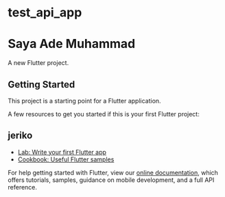 # test_api_app
# Saya Ade Muhammad
A new Flutter project.

## Getting Started

This project is a starting point for a Flutter application.

A few resources to get you started if this is your first Flutter project:
## jeriko
- [Lab: Write your first Flutter app](https://flutter.dev/docs/get-started/codelab)
- [Cookbook: Useful Flutter samples](https://flutter.dev/docs/cookbook)

For help getting started with Flutter, view our
[online documentation](https://flutter.dev/docs), which offers tutorials,
samples, guidance on mobile development, and a full API reference.
